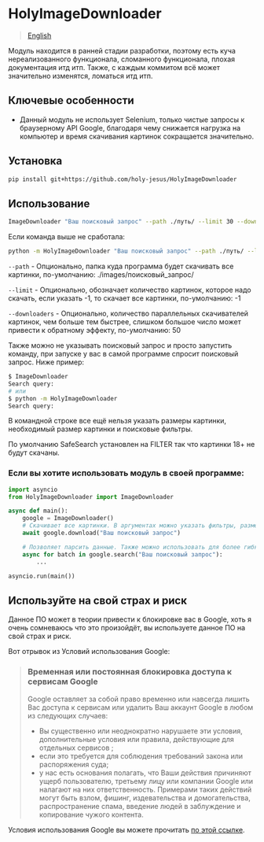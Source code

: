 # HolyImageDownloader

> [English](https://github.com/holy-jesus/HolyImageDownloader/blob/main/README.md)

Модуль находится в ранней стадии разработки, поэтому есть куча нереализованного функционала, сломанного функционала, плохая документация итд итп. Также, с каждым коммитом всё может значительно изменятся, ломаться итд итп.

## Ключевые особенности

- Данный модуль не использует Selenium, только чистые запросы к браузерному API Google, благодаря чему снижается нагрузка на компьютер и время скачивания картинок сокращается значительно.

## Установка

```bash
pip install git+https://github.com/holy-jesus/HolyImageDownloader
```

## Использование

```bash
ImageDownloader "Ваш поисковый запрос" --path ./путь/ --limit 30 --downloaders 100
```

Если команда выше не сработала:

```bash
python -m HolyImageDownloader "Ваш поисковый запрос" --path ./путь/ --limit 30 --downloaders 100
```

`--path` - Опционально, папка куда программа будет скачивать все картинки, по-умолчанию: ./images/поисковый_запрос/

`--limit` - Опционально, обозначает количество картинок, которое надо скачать, если указать -1, то скачает все картинки, по-умолчанию: -1

`--downloaders` - Опционально, количество параллельных скачивателей картинок, чем больше тем быстрее, слишком большое число может привести к обратному эффекту, по-умолчанию: 50

Также можно не указывать поисковый запрос и просто запустить команду, при запуске у вас в самой программе спросит поисковый запрос. Ниже пример:

```bash
$ ImageDownloader
Search query:
# или
$ python -m HolyImageDownloader
Search query:
```

В командной строке все ещё нельзя указать размеры картинки, необходимый размер картинки и поисковые фильтры.

По умолчанию SafeSearch установлен на FILTER так что картинки 18+ не будут скачаны.

### Если вы хотите использовать модуль в своей программе:

```python
import asyncio
from HolyImageDownloader import ImageDownloader

async def main():
    google = ImageDownloader()
    # Скачивает все картинки. В аргументах можно указать фильтры, размер картинки и количество загрузчиков.
    await google.download("Ваш поисковый запрос")

    # Позволяет парсить данные. Также можно использовать для более гибкой загрузки картинок.
    async for batch in google.search("Ваш поисковый запрос"):
        ...

asyncio.run(main())
```

## Используйте на свой страх и риск

Данное ПО может в теории привести к блокировке вас в Google, хоть я очень сомневаюсь что это произойдёт, вы используете данное ПО на свой страх и риск.

Вот отрывок из Условий использования Google:

<blockquote>
<h3>Временная или постоянная блокировка доступа к сервисам Google</h3>

Google оставляет за собой право временно или навсегда лишить Вас доступа к сервисам или удалить Ваш аккаунт Google в любом из следующих случаев:

- Вы существенно или неоднократно нарушаете эти условия, дополнительные условия или правила, действующие для отдельных сервисов ;
- если это требуется для соблюдения требований закона или распоряжения суда;
- у нас есть основания полагать, что Ваши действия причиняют ущерб пользователю, третьему лицу или компании Google или налагают на них ответственность. Примерами таких действий могут быть взлом, фишинг, издевательства и домогательства, распространение спама, введение людей в заблуждение и копирование чужого контента.
</blockquote>

Условия использования Google вы можете прочитать [по этой ссылке](https://policies.google.com/terms).
